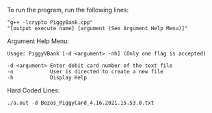 To run the program, run the following lines:

    "g++ -lcrypto PiggyBank.cpp"
    "[output execute name] [argument (See Argument Help Menu)]"


Argument Help Menu:

    Usage: PiggyVBank [-d <argument> -nh] (Only one flag is accepted)

    -d <argument> Enter debit card number of the text file
    -n            User is directed to create a new file
    -h            Display Help

Hard Coded Lines:

    ./a.out -d Bezos_PiggyCard_4.16.2021.15.53.0.txt